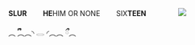 **SLUR** 　　**HE**HIM OR NONE 　　SIX**TEEN** 　　 　　<img src="https://i.postimg.cc/d0chJFy9/36ff3642537b65a2b34eb2f57f513973-removebg-preview-1.png">


︵ ྀྀི︵︵◝ 𓂋 ◜︵︵ ྀྀ︵
